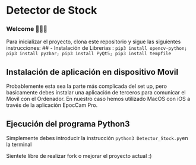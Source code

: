 # Detector de Stock 

### **Welcome 👾👾👾**
Para inicializar el proyecto, clona este repositorio y sigue las siguientes instrucciones:
    ## - Instalación de Librerias :
    ```
        pip3 install opencv-python;
        pip3 install pyzbar;
        pip3 install PyQt5;
         pip3 install tempfile
    ```
## Instalación de aplicación en dispositivo Movil
Probablemente esta sea la parte más complicada del set up, pero basicamente debes instalar una aplicación de terceros 
para comunicar el Movil con el Ordenador. En nuestro caso hemos utilizado MacOS con iOS a través de la aplicación EpocCam Pro.
    
## Ejecución del programa Python3 
    
Simplemente debes introducir la instrucción `python3 Detector_Stock.py`en la terminal

Sientete libre de realizar fork o mejorar el proyecto actual :) 
